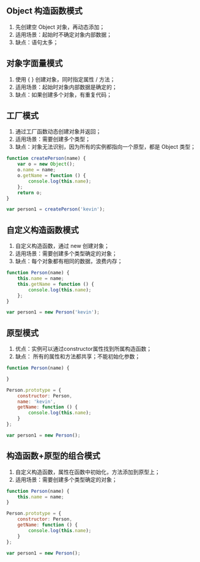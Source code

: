 ## Object 构造函数模式

1. 先创建空 Object 对象，再动态添加；
2. 适用场景：起始时不确定对象内部数据；
3. 缺点：语句太多；

## 对象字面量模式

1. 使用 {  } 创建对象，同时指定属性 / 方法；
2. 适用场景：起始时对象内部数据是确定的；
3. 缺点：如果创建多个对象，有重复代码；

## 工厂模式

1. 通过工厂函数动态创建对象并返回；
2. 适用场景：需要创建多个类型；
3. 缺点：对象无法识别，因为所有的实例都指向一个原型，都是 Object 类型；

```javascript
function createPerson(name) {
    var o = new Object();
    o.name = name;
    o.getName = function () {
        console.log(this.name);
    };
    return o;
}

var person1 = createPerson('kevin');
```

## 自定义构造函数模式

1. 自定义构造函数，通过 new 创建对象；
2. 适用场景：需要创建多个类型确定的对象；
3. 缺点：每个对象都有相同的数据，浪费内存；

```javascript
function Person(name) {
    this.name = name;
    this.getName = function () {
        console.log(this.name);
    };
}

var person1 = new Person('kevin');
```

##  原型模式

1. 优点：实例可以通过constructor属性找到所属构造函数；
2. 缺点： 所有的属性和方法都共享；不能初始化参数；

```javascript
function Person(name) {

}

Person.prototype = {
    constructor: Person,
    name: 'kevin',
    getName: function () {
        console.log(this.name);
    }
};

var person1 = new Person();
```

## 构造函数+原型的组合模式

1. 自定义构造函数，属性在函数中初始化，方法添加到原型上；
2. 适用场景：需要创建多个类型确定的对象；

```javascript
function Person(name) {
    this.name = name;
}

Person.prototype = {
    constructor: Person,
    getName: function () {
        console.log(this.name);
    }
};

var person1 = new Person();
```

